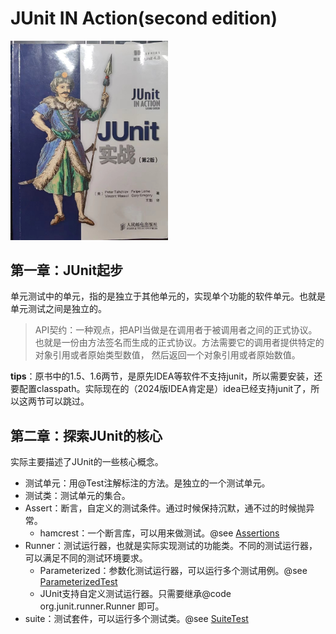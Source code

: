 # JUnit IN Action(second edition)

<img src="./pics/封面.jpg" style="width: 50%" loading="lazy"/>

## 第一章：JUnit起步

单元测试中的单元，指的是独立于其他单元的，实现单个功能的软件单元。也就是单元测试之间是独立的。

> API契约：一种观点，把API当做是在调用者于被调用者之间的正式协议。也就是一份由方法签名而生成的正式协议。方法需要它的调用者提供特定的对象引用或者原始类型数值，
> 然后返回一个对象引用或者原始数值。

**tips**：原书中的1.5、1.6两节，是原先IDEA等软件不支持junit，所以需要安装，还要配置classpath。实际现在的（2024版IDEA肯定是）idea已经支持junit了，所以这两节可以跳过。

## 第二章：探索JUnit的核心

实际主要描述了JUnit的一些核心概念。

- 测试单元：用@Test注解标注的方法。是独立的一个测试单元。
- 测试类：测试单元的集合。
- Assert：断言，自定义的测试条件。通过时候保持沉默，通不过的时候抛异常。
  - hamcrest：一个断言库，可以用来做测试。@see [Assertions](https://github.com/junit-team/junit4/wiki/Assertions)
- Runner：测试运行器，也就是实际实现测试的功能类。不同的测试运行器，可以满足不同的测试环境要求。
  - Parameterized：参数化测试运行器，可以运行多个测试用例。@see [ParameterizedTest](./src/test/java/cn/wh/study/chapter_02/ParameterizedTest.java)
  - JUnit支持自定义测试运行器。只需要继承@code org.junit.runner.Runner 即可。
- suite：测试套件，可以运行多个测试类。@see [SuiteTest](./src/test/java/cn/wh/study/chapter_02/SuiteTest.java)